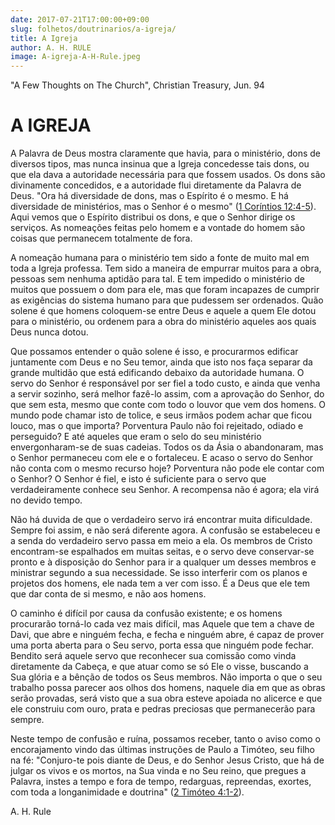 ```yaml
---
date: 2017-07-21T17:00:00+09:00
slug: folhetos/doutrinarios/a-igreja/ 
title: A Igreja 
author: A. H. RULE
image: A-igreja-A-H-Rule.jpeg
---
```


"A Few Thoughts on The Church", Christian Treasury, Jun. 94


A IGREJA 
========

A Palavra de Deus mostra claramente que havia, para o ministério, dons
de diversos tipos, mas nunca insinua que a Igreja concedesse tais dons,
ou que ela dava a autoridade necessária para que fossem usados. Os dons
são divinamente concedidos, e a autoridade flui diretamente da Palavra
de Deus. "Ora há diversidade de dons, mas o Espírito é o mesmo. E há
diversidade de ministérios, mas o Senhor é o mesmo" ([1 Coríntios
12:4-5](http://bibliaonline.com.br/acf/1co/12/4-5)). Aqui vemos que o
Espírito distribui os dons, e que o Senhor dirige os serviços. As
nomeações feitas pelo homem e a vontade do homem são coisas que
permanecem totalmente de fora.

A nomeação humana para o ministério tem sido a fonte de muito mal em
toda a Igreja professa. Tem sido a maneira de empurrar muitos para a
obra, pessoas sem nenhuma aptidão para tal. E tem impedido o ministério
de muitos que possuem o dom para ele, mas que foram incapazes de cumprir
as exigências do sistema humano para que pudessem ser ordenados. Quão
solene é que homens coloquem-se entre Deus e aquele a quem Ele dotou
para o ministério, ou ordenem para a obra do ministério aqueles aos
quais Deus nunca dotou.

Que possamos entender o quão solene é isso, e procurarmos edificar
juntamente com Deus e no Seu temor, ainda que isto nos faça separar da
grande multidão que está edificando debaixo da autoridade humana. O
servo do Senhor é responsável por ser fiel a todo custo, e ainda que
venha a servir sozinho, será melhor fazê-lo assim, com a aprovação do
Senhor, do que sem esta, mesmo que conte com todo o louvor que vem dos
homens. O mundo pode chamar isto de tolice, e seus irmãos podem achar
que ficou louco, mas o que importa? Porventura Paulo não foi rejeitado,
odiado e perseguido? E até aqueles que eram o selo do seu ministério
envergonharam-se de suas cadeias. Todos os da Ásia o abandonaram, mas o
Senhor permaneceu com ele e o fortaleceu. E acaso o servo do Senhor não
conta com o mesmo recurso hoje? Porventura não pode ele contar com o
Senhor? O Senhor é fiel, e isto é suficiente para o servo que
verdadeiramente conhece seu Senhor. A recompensa não é agora; ela virá
no devido tempo.

Não há duvida de que o verdadeiro servo irá encontrar muita dificuldade.
Sempre foi assim, e não será diferente agora. A confusão se estabeleceu
e a senda do verdadeiro servo passa em meio a ela. Os membros de Cristo
encontram-se espalhados em muitas seitas, e o servo deve conservar-se
pronto e à disposição do Senhor para ir a qualquer um desses membros e
ministrar segundo a sua necessidade. Se isso interferir com os planos e
projetos dos homens, ele nada tem a ver com isso. É a Deus que ele tem
que dar conta de si mesmo, e não aos homens.

O caminho é difícil por causa da confusão existente; e os homens
procurarão torná-lo cada vez mais difícil, mas Aquele que tem a chave de
Davi, que abre e ninguém fecha, e fecha e ninguém abre, é capaz de
prover uma porta aberta para o Seu servo, porta essa que ninguém pode
fechar. Bendito será aquele servo que reconhecer sua comissão como vinda
diretamente da Cabeça, e que atuar como se só Ele o visse, buscando a
Sua glória e a bênção de todos os Seus membros. Não importa o que o seu
trabalho possa parecer aos olhos dos homens, naquele dia em que as obras
serão provadas, será visto que a sua obra esteve apoiada no alicerce e
que ele construiu com ouro, prata e pedras preciosas que permanecerão
para sempre.

Neste tempo de confusão e ruína, possamos receber, tanto o aviso como o
encorajamento vindo das últimas instruções de Paulo a Timóteo, seu filho
na fé: "Conjuro-te pois diante de Deus, e do Senhor Jesus Cristo, que há
de julgar os vivos e os mortos, na Sua vinda e no Seu reino, que pregues
a Palavra, instes a tempo e fora de tempo, redarguas, repreendas,
exortes, com toda a longanimidade e doutrina" ([2 Timóteo
4:1-2](http://bibliaonline.com.br/acf/2tm/4/1-2)).

A. H. Rule
